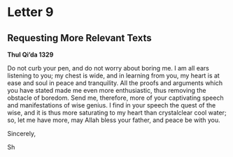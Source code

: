 Letter 9
========

Requesting More Relevant Texts
------------------------------

**Thul Qi’da 1329**

Do not curb your pen, and do not worry about boring me. I am all ears
listening to you; my chest is wide, and in learning from you, my heart
is at ease and soul in peace and tranquility. All the proofs and
arguments which you have stated made me even more enthusiastic, thus
removing the obstacle of boredom. Send me, therefore, more of your
captivating speech and manifestations of wise genius. I find in your
speech the quest of the wise, and it is thus more saturating to my heart
than crystal­clear cool water; so, let me have more, may Allah bless
your father, and peace be with you.

Sincerely,

Sh


